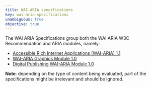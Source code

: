 ```yaml
---
title: WAI-ARIA specifications
key: wai-aria-specifications
unambiguous: true
objective: true
---
```


The WAI ARIA Specifications group both the WAI ARIA W3C Recommendation and ARIA modules, namely:

- [Accessible Rich Internet Applications (WAI-ARIA) 1.1](https://www.w3.org/TR/wai-aria-1.1/)
- [WAI-ARIA Graphics Module 1.0](https://www.w3.org/TR/graphics-aria-1.0/)
- [Digital Publishing WAI-ARIA Module 1.0](https://www.w3.org/TR/dpub-aria-1.0/)

**Note**: depending on the type of content being evaluated, part of the specifications might be irrelevant and should be ignored.
